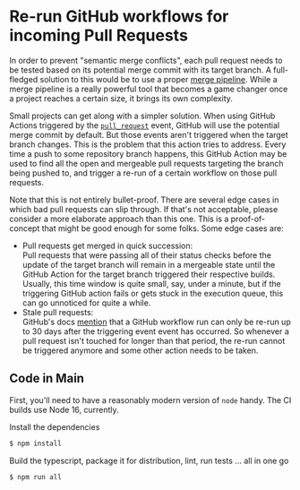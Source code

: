 # Re-run GitHub workflows for incoming Pull Requests

In order to prevent "semantic merge conflicts", each pull request needs to be
tested based on its potential merge commit with its target branch. A
full-fledged solution to this would be to use a proper [merge
pipeline][gh-bors-ng]. While a merge pipeline is a really powerful tool that
becomes a game changer once a project reaches a certain size, it brings its own
complexity.

Small projects can get along with a simpler solution. When using GitHub Actions
triggered by the [`pull_request`][action-event-pr] event, GitHub will use the
potential merge commit by default. But those events aren't triggered when the
target branch changes. This is the problem that this action tries to address.
Every time a push to some repository branch happens, this GitHub Action may be
used to find all the open and mergeable pull requests targeting the branch being
pushed to, and trigger a re-run of a certain workflow on those pull requests.

Note that this is not entirely bullet-proof. There are several edge cases in
which bad pull requests can slip through. If that's not acceptable, please
consider a more elaborate approach than this one. This is a proof-of-concept
that might be good enough for some folks. Some edge cases are:

- Pull requests get merged in quick succession:  
  Pull requests that were passing all of their status checks before the update
  of the target branch will remain in a mergeable state until the GitHub Action
  for the target branch triggered their respective builds. Usually, this time
  window is quite small, say, under a minute, but if the triggering GitHub
  action fails or gets stuck in the execution queue, this can go unnoticed for
  quite a while.
- Stale pull requests:  
  GitHub's docs [mention][gh-docs-rerun] that a GitHub workflow run can only be
  re-run up to 30 days after the triggering event event has occurred. So
  whenever a pull request isn't touched for longer than that period, the re-run
  cannot be triggered anymore and some other action needs to be taken.

[gh-bors-ng]: https://github.com/bors-ng/bors-ng
[action-event-pr]: https://docs.github.com/en/actions/learn-github-actions/events-that-trigger-workflows#pull_request
[gh-docs-rerun]: https://docs.github.com/en/actions/managing-workflow-runs/re-running-workflows-and-jobs#re-running-all-the-jobs-in-a-workflow

## Code in Main

First, you'll need to have a reasonably modern version of `node` handy. The CI
builds use Node 16, currently.

Install the dependencies

```sh
$ npm install
```

Build the typescript, package it for distribution, lint, run tests ... all in
one go

```sh
$ npm run all
```
